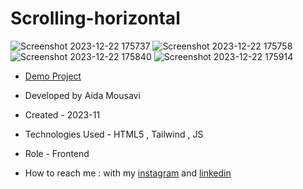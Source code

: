 # Scrolling-horizontal

![Screenshot 2023-12-22 175737](https://github.com/aida-mousavi/Scrolling-horizontal/assets/115708698/0fc3e7df-f100-42c4-af1b-aeb77879922f)
![Screenshot 2023-12-22 175758](https://github.com/aida-mousavi/Scrolling-horizontal/assets/115708698/3976b6f0-721a-41d2-8963-48533a96f6a0)
![Screenshot 2023-12-22 175840](https://github.com/aida-mousavi/Scrolling-horizontal/assets/115708698/54cb1d4d-59b0-4c73-9bea-8a71fa93cb09)
![Screenshot 2023-12-22 175914](https://github.com/aida-mousavi/Scrolling-horizontal/assets/115708698/9e5f5f24-4c56-49e0-a410-9b533ae6fccb)


- [Demo Project](https://aida-mousavi.github.io/Scrolling-horizontal/)

- Developed by Aida Mousavi

- Created - 2023-11

- Technologies Used - HTML5 , Tailwind , JS

- Role - Frontend

- How to reach me : with my [instagram](https://www.instagram.com/dev.mousavi) and [linkedin](www.linkedin.com/in/aida-mousavi-18791a292)
